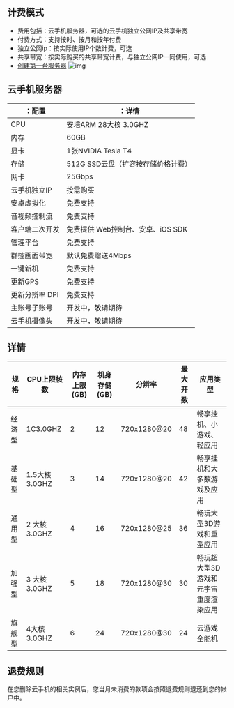 ## 计费模式 
* 费用包括：云手机服务器，可选的云手机独立公网IP及共享带宽
* 付费方式：支持按时、按月和按年付费
* 独立公网ip：按实际使用IP个数计费，可选
* 共享带宽：按实际购买的共享带宽计费，与独立公网IP一同使用，可选
* [创建第一台服务器](https://console.ucloud.cn/uphone/server)
![img](images/price.png)
## 云手机服务器
|：配置       |：详情            |
|-------------|----------------|
|CPU       | 安培ARM 28大核 3.0GHZ         |
|内存       |60GB                       |
|显卡       |1张NVIDIA Tesla T4          |
|存储       |512G SSD云盘（扩容按存储价格计费）|
|网卡       |25Gbps                      |
|云手机独立IP     |按需购买               |
|安卓虚拟化   |免费支持                   |
|音视频控制流 |免费支持                   |
|客户端二次开发     |免费提供 Web控制台、安卓、iOS SDK   |
|管理平台  |免费支持                  |
|群控画面带宽  |默认免费赠送4Mbps |
|一键新机  | 免费支持 |
|更新GPS  | 免费支持 |
|更新分辨率 DPI  | 免费支持 |
|主账号子账号  | 开发中，敬请期待 |
|云手机摄像头  | 开发中，敬请期待  |
## 详情
|规格       |CPU上限核数        |内存上限(GB)     |机身存储(GB)    |分辨率       |最大开数    |应用类型     |
|-------------|----------------|-----------------|--------------|-------------|------------|-----------|
|经济型       |1C3.0GHZ         |2|12|720x1280@20|48|畅享挂机、小游戏、轻应用|
|基础型       |1.5大核3.0GHZ                     |3|14|720x1280@20|42|畅享挂机和大多数游戏及应用|
|通用型       |2 大核3.0GHZ        |4|16|720x1280@25|36|畅玩大型3D游戏和重型应用|
|加强型       |3 大核3.0GHZ|5|18|720x1280@30|30|畅玩超大型3D游戏和元宇宙重度渲染应用|
|旗舰型       |4大核3.0GHZ                     |6|24|720x1280@30|24|云游戏全能机|


## 退费规则
在您删除云手机的相关实例后，您当月未消费的款项会按照退费规则退还到您的帐户中。
